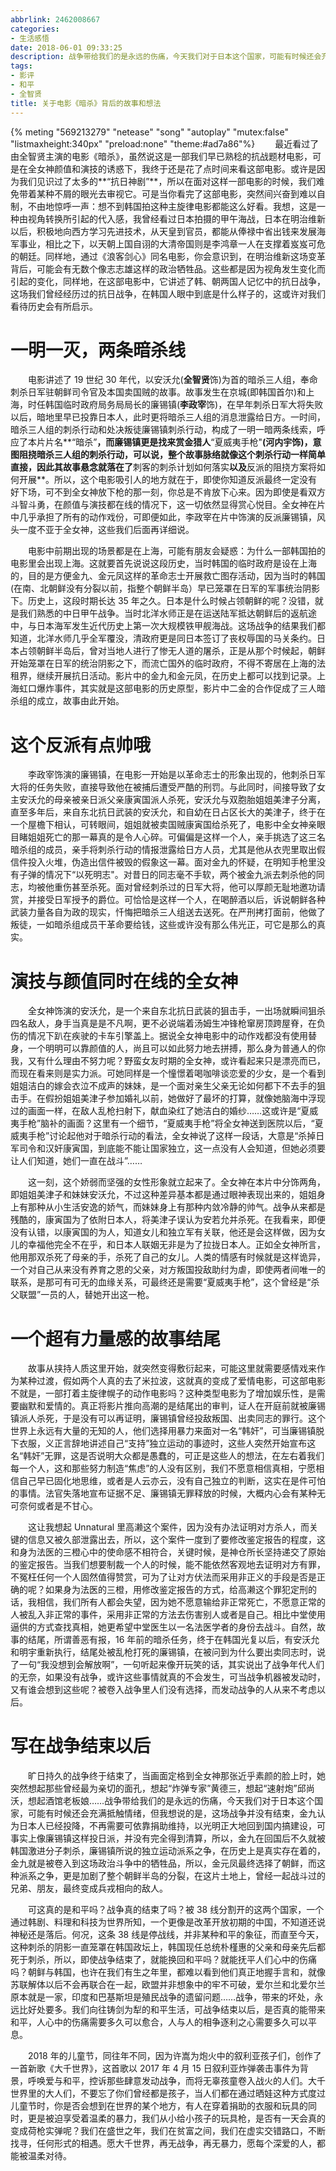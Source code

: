 ```yaml
---
abbrlink: 2462008667
categories:
- 生活感悟
date: 2018-06-01 09:33:25
description: 战争带给我们的是永远的伤痛，今天我们对于日本这个国家，可能有时候还会充满抵触情绪，但我想说的是，这场战争并没有结束，金九认为日本人已经投降，不再需要可依靠捐助维持，以光明正大地回到国内搞建设，可事实上像廉锡镇这样投日派，并没有完全得到清算，所以，金九在回国后不久就被韩国激进分子刺杀，廉锡镇所说的独立运动派系之争，在历史上是真实存在着的，金九就是被卷入到这场政治斗争中的牺牲品，所以，金元凤最终选择了朝鲜，而这种派系之争，更是加剧了整个朝鲜半岛的分裂，在这片土地上，曾经一起战斗过的兄弟、朋友，最终变成兵戎相向的敌人;自然，故事的结尾，所谓善恶有报，16 年前的暗杀任务，终于在韩国光复以后，有安沃允和明宇重新执行，结尾处被乱枪打死的廉锡镇，在被问到为什么要出卖同志时，说了一句“我没想到会解放啊”，一句听起来像开玩笑的话，其实说出了战争年代人们的无奈，如果没有战争，或许这些事情就真的不会发生，可当战争机器被发动时，又有谁会想到这些呢;故事发生在京城(即韩国首尔)和上海，时任韩国临时政府局务局局长的廉锡镇(**李政宰**饰)，在早年刺杀日军大将失败以后，暗地里早已投靠日本人，此时更将暗杀三人组的消息泄露给日方
tags:
- 影评
- 和平
- 全智贤
title: 关于电影《暗杀》背后的故事和想法
---
```


{% meting "569213279" "netease" "song" "autoplay" "mutex:false" "listmaxheight:340px" "preload:none" "theme:#ad7a86"%}
&emsp;&emsp;最近看过了由全智贤主演的电影《暗杀》，虽然说这是一部我们早已熟稔的抗战题材电影，可是在全女神颜值和演技的诱惑下，我终于还是花了点时间来看这部电影。或许是因为我们见识过了太多的**“抗日神剧”**，所以在面对这样一部电影的时候，我们难免带着某种不屑的眼光去审视它。可是当你看完了这部电影，突然间兴奋到难以自制，不由地惊呼一声：想不到韩国拍这种主旋律电影都能这么好看。我想，这是一种由视角转换所引起的代入感，我曾经看过日本拍摄的甲午海战，日本在明治维新以后，积极地向西方学习先进技术，从天皇到官员，都能从俸禄中省出钱来发展海军事业，相比之下，以天朝上国自诩的大清帝国则是李鸿章一人在支撑着岌岌可危的朝廷。同样地，通过《浪客剑心》同名电影，你会意识到，在明治维新这场变革背后，可能会有无数个像志志雄这样的政治牺牲品。这些都是因为视角发生变化而引起的变化，同样地，在这部电影中，它讲述了韩、朝两国人记忆中的抗日战争，这场我们曾经经历过的抗日战争，在韩国人眼中到底是什么样子的，这或许对我们看待历史会有所启示。

# 一明一灭，两条暗杀线
&emsp;&emsp;电影讲述了 19 世纪 30 年代，以安沃允(**全智贤**饰)为首的暗杀三人组，奉命刺杀日军驻朝鲜司令官及本国卖国贼的故事。故事发生在京城(即韩国首尔)和上海，时任韩国临时政府局务局局长的廉锡镇(**李政宰**饰)，在早年刺杀日军大将失败以后，暗地里早已投靠日本人，此时更将暗杀三人组的消息泄露给日方。一时间，暗杀三人组的刺杀行动和处决叛徒廉锡镇刺杀行动，构成了一明一暗两条线索，呼应了本片片名**“暗杀”**，而廉锡镇更是找来赏金猎人**“夏威夷手枪"**(**河内宇**饰)，意图阻挠暗杀三人组的刺杀行动，可以说，整个故事脉络就像这个刺杀行动一样简单直接，因此其故事悬念就落在了**刺客的刺杀计划如何落实**以及**反派的阻挠方案将如何开展**。所以，这个电影吸引人的地方就在于，即使你知道反派最终一定没有好下场，可不到全女神放下枪的那一刻，你总是不肯放下心来。因为即使是看双方斗智斗勇，在颜值与演技都在线的情况下，这一切依然显得赏心悦目。全女神在片中几乎承担了所有的动作戏份，可即便如此，李政宰在片中饰演的反派廉锡镇，风头一度不亚于全女神，这些我们后面再详细说。

&emsp;&emsp;电影中前期出现的场景都是在上海，可能有朋友会疑惑：为什么一部韩国拍的电影里会出现上海。这就要首先说说这段历史，当时韩国的临时政府是设在上海的，目的是方便金九、金元凤这样的革命志士开展救亡图存活动，因为当时的韩国(在南、北朝鲜没有分裂以前，指整个朝鲜半岛）早已笼罩在日军的军事统治阴影下。历史上，这段时期长达 35 年之久。日本是什么时候占领朝鲜的呢？没错，就是我们熟悉的中日甲午战争。当时北洋水师正是在运送陆军抵达朝鲜后的返航途中，与日本海军发生近代历史上第一次大规模铁甲舰海战。这场战争的结果我们都知道，北洋水师几乎全军覆没，清政府更是同日本签订了丧权辱国的马关条约。日本占领朝鲜半岛后，曾对当地人进行了惨无人道的屠杀，正是从那个时候起，朝鲜开始笼罩在日军的统治阴影之下，而流亡国外的临时政府，不得不寄居在上海的法租界，继续开展抗日活动。影片中的金九和金元凤，在历史上都可以找到记录。上海虹口爆炸事件，其实就是这部电影的历史原型，影片中二金的合作促成了三人暗杀组的成立，故事由此开始。

# 这个反派有点帅哦
&emsp;&emsp;李政宰饰演的廉锡镇，在电影一开始是以革命志士的形象出现的，他刺杀日军大将的任务失败，直接导致他在被捕后遭受严酷的刑罚。与此同时，间接导致了女主安沃允的母亲被亲日派父亲康寅国派人杀死，安沃允与双胞胎姐姐美津子分离，直至多年后，来自东北抗日武装的安沃允，和自幼在日占区长大的美津子，终于在一个屋檐下相认，可转眼间，姐姐就被卖国贼康寅国给杀死了，电影中全女神亲眼目睹姐姐死亡的那一幕真的是令人心碎。可偏偏是这样一个人，亲手挑选了这三名暗杀组的成员，亲手将刺杀行动的情报泄露给日方人员，尤其是他从衣兜里取出假信件投入火堆，伪造出信件被毁的假象这一幕。面对金九的怀疑，在明知手枪里没有子弹的情况下“以死明志"。对昔日的同志毫不手软，两个被金九派去刺杀他的同志，均被他重伤甚至杀死。面对曾经刺杀过的日军大将，他可以厚颜无耻地邀功请赏，并接受日军授予的爵位。可恰恰是这样一个人，在喝醉酒以后，诉说朝鲜各种武装力量各自为政的现实，忏悔把暗杀三人组送去送死。在严刑拷打面前，他做了叛徒，一如暗杀组成员干革命要给钱，这些或许没有那么伟光正，可它是那么的真实。

# 演技与颜值同时在线的全女神
&emsp;&emsp;全女神饰演的安沃允，是一个来自东北抗日武装的狙击手，一出场就瞬间狙杀四名敌人，身手当真是是不凡啊，更不必说端着汤姆生冲锋枪窜房顶跨屋脊，在负伤的情况下趴在疾驶的卡车引擎盖上。据说全女神电影中的动作戏都没有使用替身，一个明明可以靠颜值的人，尚且可以如此努力地去拼搏，那么身为普通人的你我，又有什么理由不努力呢？野蛮女友时期的全女神，或许看起来只是漂亮而已，而现在看来则是实力派。可她同样是一个憧憬着喝咖啡谈恋爱的少女，是一个看到姐姐洁白的嫁会衣泣不成声的妹妹，是一个面对亲生父亲无论如何都下不去手的狙击手。在假扮姐姐美津子参加婚礼以前，她做好了最坏的打算，就像她脑海中浮现过的画面一样，在敌人乱枪扫射下，献血染红了她洁白的婚纱……这或许是“夏威夷手枪”脑补的画面？这里有一个细节，“夏威夷手枪”将全女神送到医院以后，“夏威夷手枪”讨论起他对于暗杀行动的看法，全女神说了这样一段话，大意是“杀掉日军司令和汉奸康寅国，到底能不能让国家独立，这一点没有人会知道，但她必须要让人们知道，她们一直在战斗”……

&emsp;&emsp;这一刻，这个娇弱而坚强的女性形象就立起来了。全女神在本片中分饰两角，即姐姐美津子和妹妹安沃允，不过这种差异基本都是通过眼神表现出来的，姐姐身上有那种从小生活安逸的娇气，而妹妹身上有那种内敛冷静的帅气。战争从来都是残酷的，康寅国为了依附日本人，将美津子误认为安若允并杀死。在我看来，即便没有认错，以康寅国的为人，知道女儿和独立军有关联，他还是会这样做，因为女儿的幸福他完全不在乎，和日本人联姻无非是为了拉拢日本人。正如全女神所言，他用那双杀死了母亲的手，杀死了自己的女儿。人类的情感有时候就是这样诡异，一个对自己从来没有养育之恩的父亲，对方叛国投敌助纣为虐，即使两者间唯一的联系，是那可有可无的血缘关系，可最终还是需要“夏威夷手枪”，这个曾经是“杀父联盟”一员的人，替她开出这一枪。

# 一个超有力量感的故事结尾
&emsp;&emsp;故事从挟持人质这里开始，就突然变得敷衍起来，可能这里就需要感情戏来作为某种过渡，假如两个人真的去了米拉波，这就真的变成了爱情电影，可这部电影不就是，一部打着主旋律幌子的动作电影吗？这种类型电影为了增加娱乐性，是需要幽默和爱情的。真正将影片推向高潮的是结尾出的审判，证人在开庭前就被廉锡镇派人杀死，于是没有可以再证明，廉锡镇曾经投敌叛国、出卖同志的罪行。这个世界上永远有大量的无知的人，他们选择用暴力来面对一名“韩奸”，可当廉锡镇脱下衣服，义正言辞地讲述自己“支持”独立运动的事迹时，这些人突然开始宣布这名“韩奸”无罪，这是否说明大众都是愚蠢的，可正是这些人的想法，在左右着我们每一个人，这和那些努力制造“焦虑”的人没有区别，我们不愿意相信真相，宁愿相信自己早已固化地思维，或者是人云亦云，没有自己独立的判断，这实在是件可怕的事情。法官失落地宣布证据不足、廉锡镇无罪释放的时候，大概内心会有某种无可奈何或者是不甘心。

&emsp;&emsp;这让我想起 Unnatural 里高濑这个案件，因为没有办法证明对方杀人，而关键的信息又被久部泄露出去，所以，这个案件一度到了要修改鉴定报告的程度，这和身为法医的三橙心中的使命感不相符合，关键时候，是神仓所长坚持递交了原始的鉴定报告。当我们想要制裁一个人的时候，能不能依然客观地去证明对方有罪，不冤枉任何一个人固然值得赞赏，可为了让对方伏法而采用非正义的手段是否是正确的呢？如果身为法医的三橙，用修改鉴定报告的方式，给高濑这个罪犯定刑的话，我相信，我们所有人都会失望，因为她不愿意输给非正常死亡，不愿意正常的人被乱入非正常的事件，采用非正常的方法去伤害别人或者是自己。相比中堂使用逼供的方式查找真相，她更希望中堂医生以一名法医学者的身份去战斗。自然，故事的结尾，所谓善恶有报，16 年前的暗杀任务，终于在韩国光复以后，有安沃允和明宇重新执行，结尾处被乱枪打死的廉锡镇，在被问到为什么要出卖同志时，说了一句“我没想到会解放啊”，一句听起来像开玩笑的话，其实说出了战争年代人们的无奈，如果没有战争，或许这些事情就真的不会发生，可当战争机器被发动时，又有谁会想到这些呢？被卷入战争里人们没有选择，而发动战争的人从来不考虑以后。

# 写在战争结束以后
&emsp;&emsp;旷日持久的战争终于结束了，当画面定格到全女神那张近乎素颜的脸上时，她突然想起那些曾经最为亲切的面孔，想起“炸弹专家”黄德三，想起“速射炮”邱尚沃，想起酒馆老板娘……战争带给我们的是永远的伤痛，今天我们对于日本这个国家，可能有时候还会充满抵触情绪，但我想说的是，这场战争并没有结束，金九认为日本人已经投降，不再需要可依靠捐助维持，以光明正大地回到国内搞建设，可事实上像廉锡镇这样投日派，并没有完全得到清算，所以，金九在回国后不久就被韩国激进分子刺杀，廉锡镇所说的独立运动派系之争，在历史上是真实存在着的，金九就是被卷入到这场政治斗争中的牺牲品，所以，金元凤最终选择了朝鲜，而这种派系之争，更是加剧了整个朝鲜半岛的分裂，在这片土地上，曾经一起战斗过的兄弟、朋友，最终变成兵戎相向的敌人。

&emsp;&emsp;可这真的是和平吗？战争真的结束了吗？被 38 线分割开的这两个国家，一个通过韩剧、料理和科技为世界所知，一个更像是改革开放初期的中国，不知道还说神秘还是落后。何况，这条 38 线是停战线，并非某种和平的象征，而直至今天，这种刺杀的阴影一直笼罩在韩国政坛上，韩国现任总统朴槿惠的父亲和母亲先后都死于刺杀，所以，即使战争结束了，就能换回和平吗？就能抚平人们心中的伤痛吗？朝鲜与韩国，也许在我们有生之年里，都难以看到他们真正地握手言和，就像苏联解体以后不会再联合在一起，欧盟并非想象中的牢不可破，爱尔兰和北爱尔兰原本就是一家，印度和巴基斯坦是殖民战争的遗留问题……战争，带来的坏处，永远比好处要多。我们向往铸剑为犁的和平生活，可战争结束以后，是否真的能带来和平，人心中的伤痛需要多久可以愈合，人与人的相争逐利之心需要多久可以平息。

&emsp;&emsp;2018 年的儿童节，同往年不同，因为许嵩为炮火中的叙利亚孩子们，创作了一首新歌《大千世界》，这首歌以 2017 年 4 月 15 日叙利亚炸弹袭击事件为背景，呼唤爱与和平，控诉那些肆意发动战争，而将无辜孩童卷入战火的人们。大千世界里的大人们，不要忘了你们曾经都是孩子，当人们都在通过晒娃这种方式度过儿童节时，你是否会想到在世界的某个地方，有人在穿着捐助的衣服和玩具的同时，更是被迫享受着温柔的暴力，我们从小给小孩子的玩具枪，是否有一天会真的变成荷枪实弹呢？我们在盛世之年，我们在贫富之间，我们在虚实交错路口，不断找寻，任何形式的相遇。愿大千世界，再无战争，再无暴力，愿每个深爱的人，都能被温柔对待。